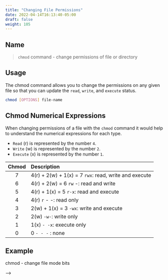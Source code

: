 ```yaml
---
title: "Changing File Permissions"
date: 2022-04-14T16:13:40-05:00
draft: false
weight: 105
---
```


## Name

> `chmod` command - change permissions of file or directory

## Usage

The chmod command allows you to change the permissions on any given file so that you can update the `read`, `write`, and `execute` status.

```bash
chmod [OPTIONS] file-name
```

## Chmod Numerical Expressions

When changing permissions of a file with the `chmod` command it would help to understand the numerical expressions for each type.
- `Read` (r) is represented by the number `4`.
- `Write` (w) is represented by the number `2`.
- `Execute` (x) is represented by the number `1`.

| Chmod | Description |
| :---: | :--- |
| 7 | 4(r) + 2(w) + 1(x) = 7 `rwx`: read, write and execute |
| 6 | 4(r) + 2(w) = 6 `rw` -: read and write |
| 5 | 4(r) + 1(x) = 5 `r-x`: read and execute |
| 4 | 4(r) `r` - -: read only |
| 3 | 2(w) + 1(x) = 3 `-wx`: write and execute |
| 2 | 2(w) `-w-`: write only|
| 1 | 1(x) `- -x`: execute only |
| 0 | 0 `- - -` : none |


## Example

chmod - change file mode bits

<!-- bit notatation:

- 7 `4(r) + 2(w) + 1(x)` rwx: read, write and execute
- 6 `4(r) + 2(w)` 	rw-: read and write
- 5 `4(r) + 1(x)` r-x:	read and execute
- 4 `4(r)` r--: read only
- 3 `2(w) + 1(x)` 	-wx: write and execute
- 2 `2(w)` 	-w-: write only
- 1 `1(x)` 	--x: execute only
- 0 `0` ---: none 


numerical file permissions --> -->
